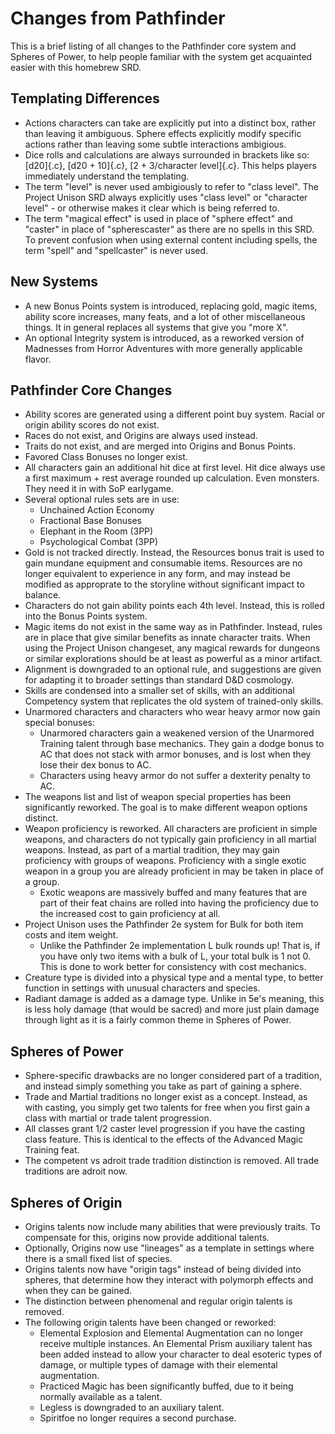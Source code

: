 # Changes from Pathfinder

This is a brief listing of all changes to the Pathfinder core system and Spheres of Power, to help people familiar with the system get acquainted easier with this homebrew SRD.

## Templating Differences

* Actions characters can take are explicitly put into a distinct box, rather than leaving it ambiguous. Sphere effects explicitly modify specific actions rather than leaving some subtle interactions ambigious.
* Dice rolls and calculations are always surrounded in brackets like so: [d20]{.c}, [d20 + 10]{.c}, [2 + 3/character level]{.c}. This helps players immediately understand the templating.
* The term "level" is never used ambigiously to refer to "class level". The Project Unison SRD always explicitly uses "class level" or "character level" - or otherwise makes it clear which is being referred to.
* The term "magical effect" is used in place of "sphere effect" and "caster" in place of "spherescaster" as there are no spells in this SRD. To prevent confusion when using external content including spells, the term "spell" and "spellcaster" is never used.

## New Systems

* A new Bonus Points system is introduced, replacing gold, magic items, ability score increases, many feats, and a lot of other miscellaneous things. It in general replaces all systems that give you "more X".
* An optional Integrity system is introduced, as a reworked version of Madnesses from Horror Adventures with more generally applicable flavor.

## Pathfinder Core Changes

* Ability scores are generated using a different point buy system. Racial or origin ability scores do not exist.
* Races do not exist, and Origins are always used instead.
* Traits do not exist, and are merged into Origins and Bonus Points.
* Favored Class Bonuses no longer exist.
* All characters gain an additional hit dice at first level. Hit dice always use a first maximum + rest average rounded up calculation. Even monsters. They need it in with SoP earlygame.
* Several optional rules sets are in use:
  * Unchained Action Economy
  * Fractional Base Bonuses
  * Elephant in the Room (3PP)
  * Psychological Combat (3PP)
* Gold is not tracked directly. Instead, the Resources bonus trait is used to gain mundane equipment and consumable items. Resources are no longer equivalent to experience in any form, and may instead be modified as approprate to the storyline without significant impact to balance.
* Characters do not gain ability points each 4th level. Instead, this is rolled into the Bonus Points system. 
* Magic items do not exist in the same way as in Pathfinder. Instead, rules are in place that give similar benefits as innate character traits. When using the Project Unison changeset, any magical rewards for dungeons or similar explorations should be at least as powerful as a minor artifact.
* Alignment is downgraded to an optional rule, and suggestions are given for adapting it to broader settings than standard D&D cosmology.
* Skills are condensed into a smaller set of skills, with an additional Competency system that replicates the old system of trained-only skills.
* Unarmored characters and characters who wear heavy armor now gain special bonuses:
  * Unarmored characters gain a weakened version of the Unarmored Training talent through base mechanics. They gain a dodge bonus to AC that does not stack with armor bonuses, and is lost when they lose their dex bonus to AC.
  * Characters using heavy armor do not suffer a dexterity penalty to AC.
* The weapons list and list of weapon special properties has been significantly reworked. The goal is to make different weapon options distinct.
* Weapon proficiency is reworked. All characters are proficient in simple weapons, and characters do not typically gain proficiency in all martial weapons. Instead, as part of a martial tradition, they may gain proficiency with groups of weapons. Proficiency with a single exotic weapon in a group you are already proficient in may be taken in place of a group.
  * Exotic weapons are massively buffed and many features that are part of their feat chains are rolled into having the proficiency due to the increased cost to gain proficiency at all.
* Project Unison uses the Pathfinder 2e system for Bulk for both item costs and item weight.
  * Unlike the Pathfinder 2e implementation L bulk rounds up! That is, if you have only two items with a bulk of L, your total bulk is 1 not 0. This is done to work better for consistency with cost mechanics.
* Creature type is divided into a physical type and a mental type, to better function in settings with unusual characters and species.
* Radiant damage is added as a damage type. Unlike in 5e's meaning, this is less holy damage (that would be sacred) and more just plain damage through light as it is a fairly common theme in Spheres of Power.

## Spheres of Power

* Sphere-specific drawbacks are no longer considered part of a tradition, and instead simply something you take as part of gaining a sphere.
* Trade and Martial traditions no longer exist as a concept. Instead, as with casting, you simply get two talents for free when you first gain a class with martial or trade talent progression.
* All classes grant 1/2 caster level progression if you have the casting class feature. This is identical to the effects of the Advanced Magic Training feat.
* The competent vs adroit trade tradition distinction is removed. All trade traditions are adroit now.

## Spheres of Origin

* Origins talents now include many abilities that were previously traits. To compensate for this, origins now provide additional talents.
* Optionally, Origins now use "lineages" as a template in settings where there is a small fixed list of species. 
* Origins talents now have "origin tags" instead of being divided into spheres, that determine how they interact with polymorph effects and when they can be gained.
* The distinction between phenomenal and regular origin talents is removed.
* The following origin talents have been changed or reworked:
  * Elemental Explosion and Elemental Augmentation can no longer receive multiple instances. An Elemental Prism auxiliary talent has been added instead to allow your character to deal esoteric types of damage, or multiple types of damage with their elemental augmentation.
  * Practiced Magic has been significantly buffed, due to it being normally available as a talent.
  * Legless is downgraded to an auxiliary talent.
  * Spiritfoe no longer requires a second purchase.